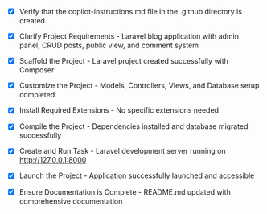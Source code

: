 <!-- Use this file to provide workspace-specific custom instructions to Copilot. For more details, visit https://code.visualstudio.com/docs/copilot/copilot-customization#_use-a-githubcopilotinstructionsmd-file -->
- [x] Verify that the copilot-instructions.md file in the .github directory is created.

- [x] Clarify Project Requirements - Laravel blog application with admin panel, CRUD posts, public view, and comment system

- [x] Scaffold the Project - Laravel project created successfully with Composer

- [x] Customize the Project - Models, Controllers, Views, and Database setup completed

- [x] Install Required Extensions - No specific extensions needed

- [x] Compile the Project - Dependencies installed and database migrated successfully

- [x] Create and Run Task - Laravel development server running on http://127.0.0.1:8000

- [x] Launch the Project - Application successfully launched and accessible

- [x] Ensure Documentation is Complete - README.md updated with comprehensive documentation
